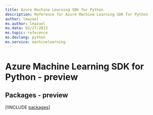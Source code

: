```yaml
---
title: Azure Machine Learning SDK for Python
description: Reference for Azure Machine Learning SDK for Python
author: lmazuel
ms.author: lmazuel
ms.data: 02/27/2023
ms.topic: reference
ms.devlang: python
ms.service: machinelearning
---
```

# Azure Machine Learning SDK for Python - preview
## Packages - preview
[!INCLUDE [packages](machine-learning-index.md)]